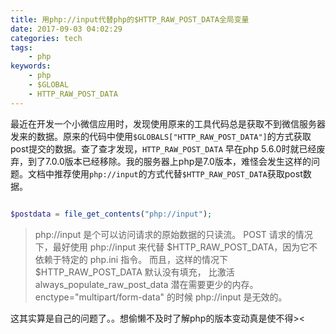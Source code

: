 ```yaml
---
title: 用php://input代替php的$HTTP_RAW_POST_DATA全局变量
date: 2017-09-03 04:02:29
categories: tech
tags:
    - php
keywords:
    - php
    - $GLOBAL
    - HTTP_RAW_POST_DATA
---
```


最近在开发一个小微信应用时，发现使用原来的工具代码总是获取不到微信服务器发来的数据。原来的代码中使用`$GLOBALS["HTTP_RAW_POST_DATA"]`的方式获取post提交的数据。查了查才发现，`HTTP_RAW_POST_DATA` 早在php 5.6.0时就已经废弃，到了7.0.0版本已经移除。我的服务器上php是7.0版本，难怪会发生这样的问题。文档中推荐使用`php://input`的方式代替`$HTTP_RAW_POST_DATA`获取post数据。

```php

$postdata = file_get_contents("php://input");

```

>php://input 是个可以访问请求的原始数据的只读流。 POST 请求的情况下，最好使用 php://input 来代替 $HTTP_RAW_POST_DATA，因为它不依赖于特定的 php.ini 指令。 而且，这样的情况下 $HTTP_RAW_POST_DATA 默认没有填充， 比激活 always_populate_raw_post_data 潜在需要更少的内存。 enctype="multipart/form-data" 的时候 php://input 是无效的。

这其实算是自己的问题了。。想偷懒不及时了解php的版本变动真是使不得><
<!--stackedit_data:
eyJoaXN0b3J5IjpbMTc0MjI2ODg4NiwtMTYwNzMwMTg4M119
-->